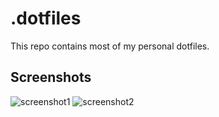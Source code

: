 # .dotfiles

This repo contains most of my personal dotfiles.

## Screenshots

![screenshot1](https://raw.githubusercontent.com/dominicbraam/.dotfiles/main/screenshots/12-01-22/desktop1.png)
![screenshot2](https://raw.githubusercontent.com/dominicbraam/.dotfiles/main/screenshots/12-01-22/desktop2.png)

